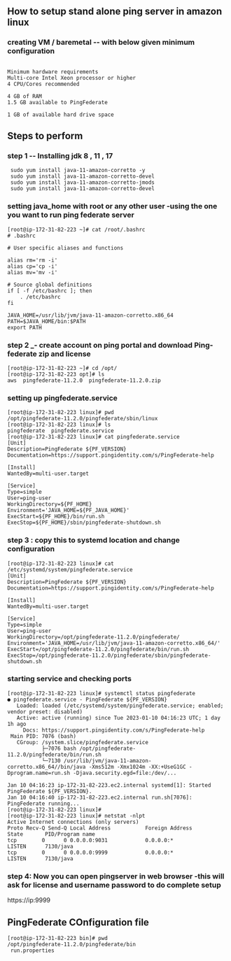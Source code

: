 ## How to setup stand alone ping server in amazon linux 

### creating VM / baremetal -- with below given minimum configuration 

```

Minimum hardware requirements
Multi-core Intel Xeon processor or higher
4 CPU/Cores recommended

4 GB of RAM
1.5 GB available to PingFederate

1 GB of available hard drive space
```

## Steps to perform 

### step 1 -- Installing jdk 8 , 11 , 17 

```
 sudo yum install java-11-amazon-corretto -y
 sudo yum install java-11-amazon-corretto-devel
 sudo yum install java-11-amazon-corretto-jmods
 sudo yum install java-11-amazon-corretto-devel
```

### setting java_home with root or any other user -using the one you want to run ping federate server

```
[root@ip-172-31-82-223 ~]# cat /root/.bashrc 
# .bashrc

# User specific aliases and functions

alias rm='rm -i'
alias cp='cp -i'
alias mv='mv -i'

# Source global definitions
if [ -f /etc/bashrc ]; then
	. /etc/bashrc
fi

JAVA_HOME=/usr/lib/jvm/java-11-amazon-corretto.x86_64
PATH=$JAVA_HOME/bin:$PATH
export PATH

```

### step 2 _- create account on ping portal and download Ping-federate zip and license 

```
[root@ip-172-31-82-223 ~]# cd /opt/
[root@ip-172-31-82-223 opt]# ls
aws  pingfederate-11.2.0  pingfederate-11.2.0.zip
```

### setting up pingfederate.service 

```
[root@ip-172-31-82-223 linux]# pwd
/opt/pingfederate-11.2.0/pingfederate/sbin/linux
[root@ip-172-31-82-223 linux]# ls
pingfederate  pingfederate.service
[root@ip-172-31-82-223 linux]# cat pingfederate.service 
[Unit]
Description=PingFederate ${PF_VERSION}
Documentation=https://support.pingidentity.com/s/PingFederate-help

[Install]
WantedBy=multi-user.target

[Service]
Type=simple
User=ping-user
WorkingDirectory=${PF_HOME}
Environment='JAVA_HOME=${PF_JAVA_HOME}'
ExecStart=${PF_HOME}/bin/run.sh
ExecStop=${PF_HOME}/sbin/pingfederate-shutdown.sh
```

### step 3 : copy this to systemd location and change configuration 

```
[root@ip-172-31-82-223 linux]# cat /etc/systemd/system/pingfederate.service 
[Unit]
Description=PingFederate ${PF_VERSION}
Documentation=https://support.pingidentity.com/s/PingFederate-help

[Install]
WantedBy=multi-user.target

[Service]
Type=simple
User=ping-user
WorkingDirectory=/opt/pingfederate-11.2.0/pingfederate/
Environment='JAVA_HOME=/usr/lib/jvm/java-11-amazon-corretto.x86_64/'
ExecStart=/opt/pingfederate-11.2.0/pingfederate/bin/run.sh
ExecStop=/opt/pingfederate-11.2.0/pingfederate/sbin/pingfederate-shutdown.sh
```

### starting service and checking ports 

```
[root@ip-172-31-82-223 linux]# systemctl status pingfederate
● pingfederate.service - PingFederate ${PF_VERSION}
   Loaded: loaded (/etc/systemd/system/pingfederate.service; enabled; vendor preset: disabled)
   Active: active (running) since Tue 2023-01-10 04:16:23 UTC; 1 day 1h ago
     Docs: https://support.pingidentity.com/s/PingFederate-help
 Main PID: 7076 (bash)
   CGroup: /system.slice/pingfederate.service
           ├─7076 bash /opt/pingfederate-11.2.0/pingfederate/bin/run.sh
           └─7130 /usr/lib/jvm/java-11-amazon-corretto.x86_64//bin/java -Xms512m -Xmx1024m -XX:+UseG1GC -Dprogram.name=run.sh -Djava.security.egd=file:/dev/...

Jan 10 04:16:23 ip-172-31-82-223.ec2.internal systemd[1]: Started PingFederate ${PF_VERSION}.
Jan 10 04:16:40 ip-172-31-82-223.ec2.internal run.sh[7076]: PingFederate running...
[root@ip-172-31-82-223 linux]# 
[root@ip-172-31-82-223 linux]# netstat -nlpt 
Active Internet connections (only servers)
Proto Recv-Q Send-Q Local Address           Foreign Address         State       PID/Program name    
tcp        0      0 0.0.0.0:9031            0.0.0.0:*               LISTEN      7130/java           
tcp        0      0 0.0.0.0:9999            0.0.0.0:*               LISTEN      7130/java  
```

### step 4: Now you can open pingserver in web browser -this will ask for license and username password to do complete setup

https://ip:9999

## PingFederate COnfiguration file 

```
[root@ip-172-31-82-223 bin]# pwd
/opt/pingfederate-11.2.0/pingfederate/bin
 run.properties
```



